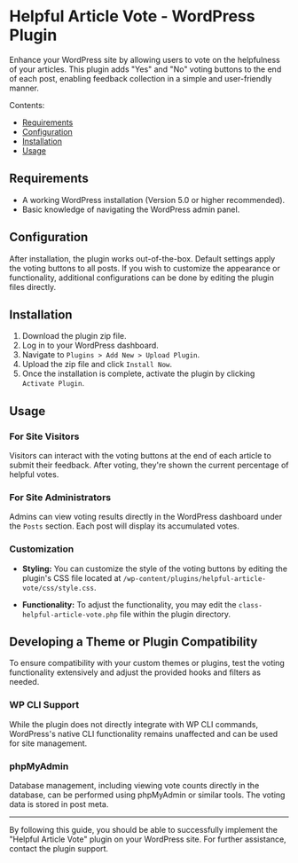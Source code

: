 # Helpful Article Vote - WordPress Plugin

Enhance your WordPress site by allowing users to vote on the helpfulness of your articles. This plugin adds "Yes" and "No" voting buttons to the end of each post, enabling feedback collection in a simple and user-friendly manner.

Contents:

- [Requirements](#requirements)
- [Configuration](#configuration)
- [Installation](#installation)
- [Usage](#usage)

## Requirements

- A working WordPress installation (Version 5.0 or higher recommended).
- Basic knowledge of navigating the WordPress admin panel.

## Configuration

After installation, the plugin works out-of-the-box. Default settings apply the voting buttons to all posts. If you wish to customize the appearance or functionality, additional configurations can be done by editing the plugin files directly.

## Installation

1. Download the plugin zip file.
2. Log in to your WordPress dashboard.
3. Navigate to `Plugins > Add New > Upload Plugin`.
4. Upload the zip file and click `Install Now`.
5. Once the installation is complete, activate the plugin by clicking `Activate Plugin`.

## Usage

### For Site Visitors

Visitors can interact with the voting buttons at the end of each article to submit their feedback. After voting, they're shown the current percentage of helpful votes.

### For Site Administrators

Admins can view voting results directly in the WordPress dashboard under the `Posts` section. Each post will display its accumulated votes.

### Customization

- **Styling:** You can customize the style of the voting buttons by editing the plugin's CSS file located at `/wp-content/plugins/helpful-article-vote/css/style.css`.

- **Functionality:** To adjust the functionality, you may edit the `class-helpful-article-vote.php` file within the plugin directory.

## Developing a Theme or Plugin Compatibility

To ensure compatibility with your custom themes or plugins, test the voting functionality extensively and adjust the provided hooks and filters as needed.

### WP CLI Support

While the plugin does not directly integrate with WP CLI commands, WordPress's native CLI functionality remains unaffected and can be used for site management.

### phpMyAdmin

Database management, including viewing vote counts directly in the database, can be performed using phpMyAdmin or similar tools. The voting data is stored in post meta.

---

By following this guide, you should be able to successfully implement the "Helpful Article Vote" plugin on your WordPress site. For further assistance, contact the plugin support.
